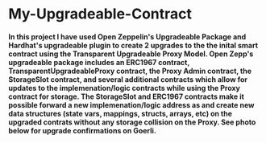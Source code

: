 # My-Upgradeable-Contract

#### In this project I have used Open Zeppelin's Upgradeable Package and Hardhat's upgradeable plugin to create 2 upgrades to the the inital smart contract using the Transparent Upgradeable Proxy Model. Open Zepp's upgradeable package includes an ERC1967 contract,  TransparentUpgradeableProxy contract, the Proxy Admin contract, the StorageSlot contract, and several additional contracts which allow for updates to the implemenation/logic contracts while using the Proxy contract for storage. The StorageSlot and ERC1967 contracts make it possible forward a new implemenation/logic address as and create new data structures (state vars, mappings, structs, arrays, etc) on the upgraded contrats without any storage collision on the Proxy. See photo below for upgrade confirmations on Goerli.





